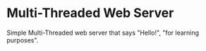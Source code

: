 # Multi-Threaded Web Server

Simple Multi-Threaded web server that says "Hello!", "for learning purposes".
